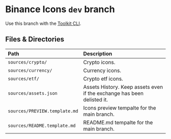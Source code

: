 # Binance Icons `dev` branch

Use this branch with the [Toolkit CLI](https://github.com/VadimMalykhin/binance-icons-toolkit-cli).

## Files & Directories

| Path | Description |
| :--|:--|
| `sources/crypto/` | Crypto icons. |
| `sources/currency/` | Currency icons. |
| `sources/etf/` | Crypto etf icons. |
| `sources/assets.json` | Assets History. Keep assets even if the exchange has been delisted it. |
| `sources/PREVIEW.template.md` | Icons preview tempalte for the main branch. |
| `sources/README.template.md` | README.md tempalte for the main branch. |

